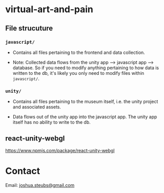 # virtual-art-and-pain


## File strucuture
### `javascript/` 

- Contains all files pertaining to the frontend and data collection. 

- Note: Collected data flows from the unity app --> javascript app --> database. So if you need to modify anything pertaining to how data is written to the db, it's likely you only need to modify files within `javascript/`.

### `unity/` 

- Contains all files pertaining to the museum itself, i.e. the unity project and associated assets. 

- Data flows out of the unity app into the javascript app. The unity app itself has no ability to write to the db. 
 

## react-unity-webgl
 https://www.npmjs.com/package/react-unity-webgl

 # Contact

 Email: joshua.steubs@gmail.com